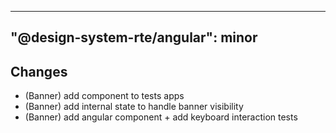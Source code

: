 ---
  "@design-system-rte/angular": minor
  ---
  
  ## Changes

- (Banner) add component to tests apps
- (Banner) add internal state to handle banner visibility
- (Banner) add angular component + add keyboard interaction tests
